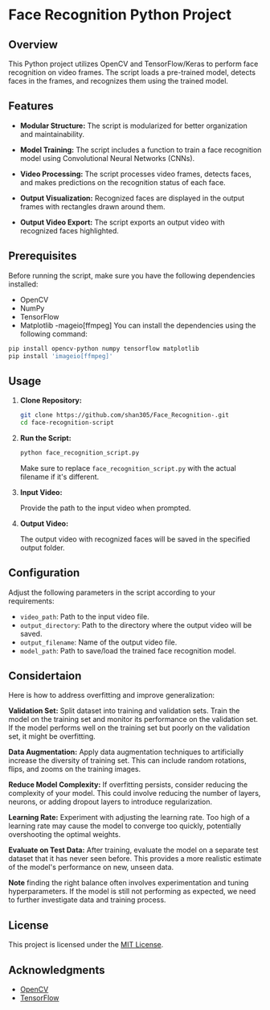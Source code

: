 # Face Recognition Python Project

## Overview

This Python project utilizes OpenCV and TensorFlow/Keras to perform face recognition on video frames. The script loads a pre-trained model, detects faces in the frames, and recognizes them using the trained model.

## Features

- **Modular Structure:** The script is modularized for better organization and maintainability.

- **Model Training:** The script includes a function to train a face recognition model using Convolutional Neural Networks (CNNs).

- **Video Processing:** The script processes video frames, detects faces, and makes predictions on the recognition status of each face.

- **Output Visualization:** Recognized faces are displayed in the output frames with rectangles drawn around them.

- **Output Video Export:** The script exports an output video with recognized faces highlighted.

## Prerequisites

Before running the script, make sure you have the following dependencies installed:

- OpenCV
- NumPy
- TensorFlow
- Matplotlib
-mageio[ffmpeg]
You can install the dependencies using the following command:

```bash
pip install opencv-python numpy tensorflow matplotlib
pip install 'imageio[ffmpeg]'
```

## Usage

1. **Clone Repository:**

   ```bash
   git clone https://github.com/shan305/Face_Recognition-.git
   cd face-recognition-script
   ```

2. **Run the Script:**

   ```bash
   python face_recognition_script.py
   ```

   Make sure to replace `face_recognition_script.py` with the actual filename if it's different.

3. **Input Video:**

   Provide the path to the input video when prompted.

4. **Output Video:**

   The output video with recognized faces will be saved in the specified output folder.

## Configuration

Adjust the following parameters in the script according to your requirements:

- `video_path`: Path to the input video file.
- `output_directory`: Path to the directory where the output video will be saved.
- `output_filename`: Name of the output video file.
- `model_path`: Path to save/load the trained face recognition model.


## Considertaion

Here is how to address overfitting and improve generalization:

**Validation Set:** Split dataset into training and validation sets. Train the model on the training set and monitor its performance on the validation set. If the model performs well on the training set but poorly on the validation set, it might be overfitting.

**Data Augmentation:** Apply data augmentation techniques to artificially increase the diversity of training set. This can include random rotations, flips, and zooms on the training images.

**Reduce Model Complexity:** If overfitting persists, consider reducing the complexity of your model. This could involve reducing the number of layers, neurons, or adding dropout layers to introduce regularization.

**Learning Rate:** Experiment with adjusting the learning rate. Too high of a learning rate may cause the model to converge too quickly, potentially overshooting the optimal weights.

**Evaluate on Test Data:** After training, evaluate the model on a separate test dataset that it has never seen before. This provides a more realistic estimate of the model's performance on new, unseen data.

**Note** finding the right balance often involves experimentation and tuning hyperparameters. If the model is still not performing as expected, we need to further investigate data and training process.




## License

This project is licensed under the [MIT License](LICENSE).

## Acknowledgments

- [OpenCV](https://opencv.org/)
- [TensorFlow](https://www.tensorflow.org/)

